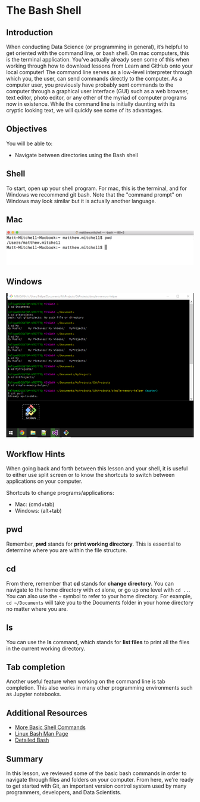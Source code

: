 
# The Bash Shell

## Introduction 
When conducting Data Science (or programming in general), it’s helpful to get oriented with the command line, or bash shell. On mac computers, this is the terminal application. You've actually already seen some of this when working through how to download lessons from Learn and GitHub onto your local computer! The command line serves as a low-level interpreter through which you, the user, can send commands directly to the computer. As a computer user, you previously have probably sent commands to the computer through a graphical user interface (GUI) such as a web browser, text editor, photo editor, or any other of the myriad of computer programs now in existence. While the command line is initially daunting with its cryptic looking text, we will quickly see some of its advantages.

## Objectives
You will be able to:

- Navigate between directories using the Bash shell

## Shell
To start, open up your shell program. For mac, this is the terminal, and for Windows we recommend git bash. Note that the "command prompt" on Windows may look similar but it is actually another language.

## Mac
<img src="images/mac_terminal.png" width=600>

## Windows
<img src="images/git_bash.png" width=600>

## Workflow Hints

When going back and forth between this lesson and your shell, it is useful to either use split screen or to know the shortcuts to switch between applications on your computer. 

Shortcuts to change programs/applications:  

* Mac: (cmd+tab)  
* Windows: (alt+tab)

## pwd
Remember, **pwd** stands for **print working directory**. This is essential to determine where you are within the file structure.  

## cd

From there, remember that **cd** stands for **change directory**. You can navigate to the home directory with `cd` alone, or go up one level with `cd ..`. You can also use the `~` symbol to refer to your home directory. For example, `cd ~/Documents` will take you to the Documents folder in your home directory no matter where you are. 

## ls

You can use the **ls** command, which stands for **list files** to print all the files in the current working directory. 

## Tab completion
Another useful feature when working on the command line is tab completion. This also works in many other programming environments such as Jupyter notebooks.


## Additional Resources

* [More Basic Shell Commands](http://www.ks.uiuc.edu/Training/Tutorials/Reference/unixprimer.html)
* [Linux Bash Man Page](https://linux.die.net/man/1/bash)
* [Detailed Bash](https://tiswww.case.edu/php/chet/bash/bashref.html)

## Summary

In this lesson, we reviewed some of the basic bash commands in order to navigate through files and folders on your computer. From here, we're ready to get started with Git, an important version control system used by many programmers, developers, and Data Scientists.

